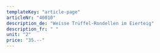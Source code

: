 ```yaml
---
templateKey: "article-page"
articleNr: "40010"
description_de: "Weisse Trüffel-Rondellen im Eierteig"
description_fr: " "
unit: "2"
price: "35.--"
---
```

